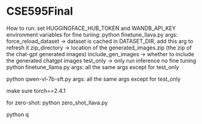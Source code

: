 # CSE595Final

How to run:
set HUGGINGFACE_HUB_TOKEN and WANDB_API_KEY environment variables
for fine tuning:
python finetune_llava.py 
    args: force_reload_dataset -> dataset is cached in DATASET_DIR, add this arg to refresh it 
        zip_directory -> location of the generated_images.zip (the zip of the chat-gpt generated images)
        include_gen_images -> whether to include the generated chatgpt images
        test_only -> only run inference no fine tuning
python finetune_llama.py
    args: all the same args except for test_only

python qwen-vl-7b-sft.py
    args: all the same args except for test_only

make sure torch==2.4.1

for zero-shot:
python zero_shot_llava.py

python q
